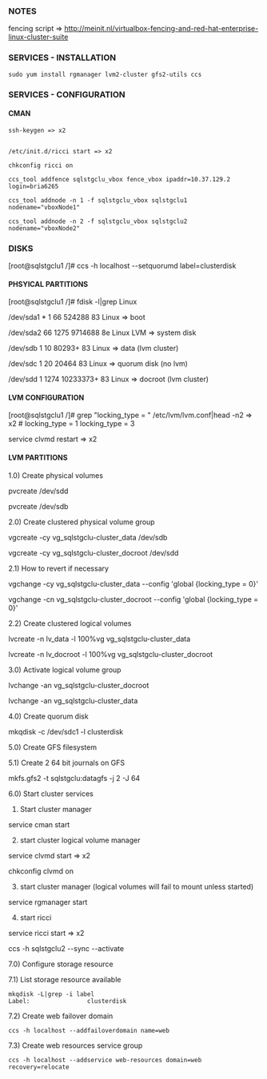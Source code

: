 ### NOTES

fencing script => http://meinit.nl/virtualbox-fencing-and-red-hat-enterprise-linux-cluster-suite 

### SERVICES - INSTALLATION

    sudo yum install rgmanager lvm2-cluster gfs2-utils ccs

### SERVICES - CONFIGURATION

#### CMAN

    ssh-keygen => x2


    /etc/init.d/ricci start => x2

    chkconfig ricci on

    ccs_tool addfence sqlstgclu_vbox fence_vbox ipaddr=10.37.129.2 login=bria6265
    
    ccs_tool addnode -n 1 -f sqlstgclu_vbox sqlstgclu1  nodename="vboxNode1"
    
    ccs_tool addnode -n 2 -f sqlstgclu_vbox sqlstgclu2  nodename="vboxNode2"

### DISKS

[root@sqlstgclu1 /]# ccs -h localhost --setquorumd label=clusterdisk


#### PHSYICAL PARTITIONS

[root@sqlstgclu1 /]# fdisk -l|grep Linux

/dev/sda1   *           1          66      524288   83  Linux => boot

/dev/sda2              66        1275     9714688   8e  Linux LVM => system disk

/dev/sdb               1          10       80293+  83  Linux => data (lvm cluster)

/dev/sdc               1          20       20464   83  Linux => quorum disk (no lvm)

/dev/sdd               1        1274    10233373+  83  Linux => docroot (lvm cluster)

#### LVM CONFIGURATION

[root@sqlstgclu1 /]# grep "locking_type = " /etc/lvm/lvm.conf|head -n2 => x2
    # locking_type = 1
    locking_type = 3

service clvmd restart => x2

#### LVM PARTITIONS

1.0) Create physical volumes 

 pvcreate /dev/sdd

 pvcreate /dev/sdb

2.0) Create clustered physical volume group

vgcreate -cy vg_sqlstgclu-cluster_data /dev/sdb

vgcreate -cy vg_sqlstgclu-cluster_docroot /dev/sdd

2.1) How to revert if necessary

vgchange -cy vg_sqlstgclu-cluster_data --config 'global {locking_type = 0}'

vgchange -cn vg_sqlstgclu-cluster_docroot --config 'global {locking_type = 0}'


2.2) Create clustered logical volumes 

lvcreate -n lv_data -l 100%vg vg_sqlstgclu-cluster_data

lvcreate -n lv_docroot -l 100%vg vg_sqlstgclu-cluster_docroot

3.0) Activate logical volume group

lvchange -an vg_sqlstgclu-cluster_docroot

lvchange -an vg_sqlstgclu-cluster_data

4.0) Create quorum disk

mkqdisk -c /dev/sdc1 -l clusterdisk

5.0) Create GFS filesystem 

5.1) Create 2 64 bit journals on GFS 

mkfs.gfs2 -t sqlstgclu:datagfs -j 2 -J 64

6.0) Start cluster services

1) Start cluster manager

service cman start 

2) start cluster logical volume manager

service clvmd start => x2 

chkconfig clvmd on 

3) start cluster manager (logical volumes will fail to mount unless started)

service rgmanager start 

4) start ricci

service ricci start => x2

ccs -h sqlstgclu2 --sync --activate

7.0) Configure storage resource 

7.1) List storage resource available

    mkqdisk -L|grep -i label
    Label:                clusterdisk

7.2) Create web failover domain

    ccs -h localhost --addfailoverdomain name=web

7.3) Create web resources service group

    ccs -h localhost --addservice web-resources domain=web recovery=relocate


 

